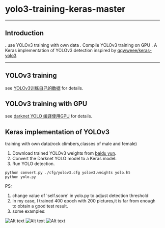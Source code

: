 # yolo3-training-keras-master

---

## Introduction

. use YOLOv3 training with own data
. Compile YOLOv3 training on GPU
. A Keras implementation of YOLOv3 detection inspired by [qqwweee/keras-yolo3](https://github.com/qqwweee/keras-yolo3).


---

## YOLOv3 training

see [YOLOv3训练自己的数据](https://blog.csdn.net/dcrmg/article/details/81296520) for details.

## YOLOv3 training with GPU

see [darknet YOLO 编译使用GPU](https://blog.csdn.net/dcrmg/article/details/78565350) for details.

## Keras implementation of YOLOv3

training with own data(rock climbers,classes of male and female)
1. Download trained YOLOv3 weights from [baidu yun](https://pan.baidu.com/s/1COD_wo_tHQfGqdrXpFMxkg).
2. Convert the Darknet YOLO model to a Keras model.
3. Run YOLO detection.

```
python convert.py ./cfg/yolov3.cfg yolov3.weights yolo.h5
python yolo.py
```

PS:

1. change value of 'self.score' in yolo.py to adjust detection threshold
2. In my case, I trained 400 epoch with 200 pictures,it is far from enough to obtain a good test result.
3. some examples:

![Alt text](https://github.com/dcrmg/yolo3-training-keras-master/blob/master/pic/01_result.jpg)
![Alt text](https://github.com/dcrmg/yolo3-training-keras-master/blob/master/pic/02_result.jpg)
![Alt text](https://github.com/dcrmg/yolo3-training-keras-master/blob/master/pic/03_result.jpg)

